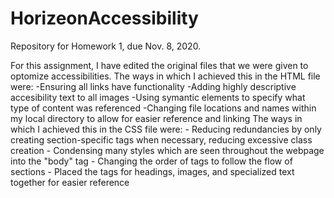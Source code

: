 # HorizeonAccessibility
Repository for Homework 1, due Nov. 8, 2020.

For this assignment, I have edited the original files that we were given to optomize accessibilities. 
The ways in which I achieved this in the HTML file were:
    -Ensuring all links have functionality
    -Adding highly descriptive accesibility text to all images
    -Using symantic elements to specify what type of content was referenced
    -Changing file locations and names within my local directory to allow for easier reference and linking
The ways in which I achieved this in the CSS file were:
    - Reducing redundancies by only creating section-specific tags when necessary, reducing excessive class creation
    - Condensing many styles which are seen throughout the webpage into the "body" tag
    - Changing the order of tags to follow the flow of sections
    - Placed the tags for headings, images, and specialized text together for easier reference

